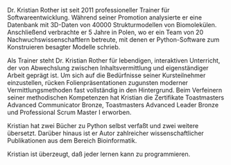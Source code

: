 
Dr. Kristian Rother ist seit 2011 professioneller Trainer für Softwareentwicklung. 
Während seiner Promotion analysierte er eine Datenbank mit 3D-Daten von 40000 Strukturmodellen von Biomolekülen. Anschließend verbrachte er 5 Jahre in Polen, wo er ein Team von 20 Nachwuchswissenschaftlern betreute, mit denen er Python-Software zum Konstruieren besagter Modelle schrieb.

Als Trainer steht Dr. Kristian Rother für lebendigen, interaktiven Unterricht, der von Abwechslung zwischen Inhaltsvermittlung und eigenständiger Arbeit geprägt ist. Um sich auf die Bedürfnisse seiner Kursteilnehmer einzustellen, rücken Folienpräsentationen zugunsten moderner Vermittlungsmethoden fast vollständig in den Hintergrund. Beim Verfeinern seiner methodischen Kompetenzen hat Kristian die Zertifikate Toastmasters Advanced Communicator Bronze, Toastmasters Advanced Leader Bronze und Professional Scrum Master I erworben.

Kristian hat zwei Bücher zu Python selbst verfaßt und zwei weitere übersetzt. Darüber hinaus ist er Autor zahlreicher wissenschaftlicher Publikationen aus dem Bereich Bioinformatik.

Kristian ist überzeugt, daß jeder lernen kann zu programmieren.
